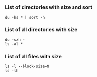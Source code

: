 ### List of directories with size and sort
```shell
du -hs * | sort -h
``````

### List of all directories with size
```shell
du -sxh *
ls -al *
```

### List of all files with size
```shell
ls -l --block-size=M
ls -lh
```
